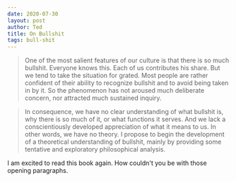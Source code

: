 ```yaml
---
date: 2020-07-30
layout: post
author: Ted
title: On Bullshit
tags: bull-shit
---
```

> One of the most salient features of our culture is that there is so much bullshit. Everyone knows this. Each of us contributes his share. But we tend to take the situation for grated. Most people are rather confident of their ability to recognize bullshit and to avoid being taken in by it. So the phenomenon has not aroused much deliberate concern, nor attracted much sustained inquiry.

> In consequence, we have no clear understanding of what bullshit is, why there is so much of it, or what functions it serves. And we lack a conscientiously developed appreciation of what it means to us. In other words, we have no theory. I propose to begin the development of a theoretical understanding of bullshit, mainly by providing some tentative and exploratory philosophical analysis.

I am excited to read this book again. How couldn't you be with those opening paragraphs. 
